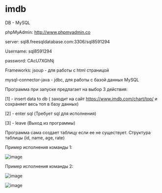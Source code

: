 # imdb
DB - MySQL

phpMyAdmin: http://www.phpmyadmin.co

server: sql8.freesqldatabase.com:3306/sql8591294

Username: sql8591294

password: CAcU7XGhNj

Frameworks:
 jsoup - для работы с html страницой
 
 mysql-connector-java - jdbc, для работы с базой данных MySQL

Программа при запуске предлагает на выбор 3 действия:
  
 [1] - insert data to db ( заходит на сайт https://www.imdb.com/chart/top/ и сохраняет весь топ в базу данных)
 
 [2] - enter sql (Требует sql для исполнения)
 
 [3] - leave (Выход из программы)

Программа сама создает таблицу если ее не существует.
Структура таблицы (id, name, age, rate)

 Пример исполнения команды 1:

![image](https://user-images.githubusercontent.com/45192232/213996688-47c8def5-79c3-4435-b75e-b7c6062b5b56.png)

 Пример исполнения команды 2:

![image](https://user-images.githubusercontent.com/45192232/213996212-f4f22a0b-224d-4140-b39d-6aee933ff0b9.png)

![image](https://user-images.githubusercontent.com/45192232/213996226-10f1a327-d68d-4318-8d28-b0e79345361f.png)
